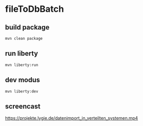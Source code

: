 # fileToDbBatch

## build package
```
mvn clean package
```
## run liberty

```
mvn liberty:run
```

## dev modus
```
mvn liberty:dev
```

## screencast
https://projekte.lygie.de/datenimport_in_verteilten_systemen.mp4